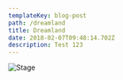```yaml
---
templateKey: blog-post
path: /dreamland
title: Dreamland
date: 2018-02-07T09:48:14.702Z
description: Test 123
---
```


<youtube-player id="4OLfAFkL8EY"></youtube-player>

![Stage](/img/20248200_808701689299907_7147096190269241230_o.jpg)

<interactive-counter></interactive-counter>